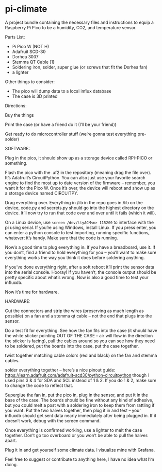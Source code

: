 ﻿# pi-climate
A project bundle containing the necessary files and instructions to equip a Raspberry Pi Pico to be a humidity, CO2, and temperature sensor.

Parts List:
 - Pi Pico W (NOT H)
 - Adafruit SCD-30
 - Dorhea 3007
 - Stemma QT Cable (1)
 - Soldering iron, solder, super glue (or screws that fit the Dorhea fan)
 - a lighter

Other things to consider:
 - The pico will dump data to a local influx database
 - The case is 3D printed

Directions:

Buy the things

Print the case (or have a friend do it (I’ll be your friend))

Get ready to do microcontroller stuff (we’re gonna test everything pre-solder)

SOFTWARE:

Plug in the pico, it should show up as a storage device called RPI-PICO or something.

Flash the pico with the .uf2 in the repository (meaning drag the file over). It’s Adafruit’s CircuitPython. You can also just use your favorite search engine to find the most up to date version of the firmware – remember, you want it for the Pico W. Once it’s over, the device will reboot and show up as a storage device named CIRCUITPY.

Drag everything over. Everything in /lib in the repo goes in /lib on the device, code.py and secrets.py should go into the highest directory on the device. It’ll now try to run that code over and over until it fails (which it will).

On a Linux device, use `screen /dev/ttyACM<n> 115200` to interface with the pi using serial. If you’re using Windows, install Linux. If you press enter, you can enter a python console to test importing, running specific functions, whatever; it’s handy. Make sure that the code is running.

Now’s a good time to plug everything in. If you have a breadboard, use it. If you don’t, find a friend to hold everything for you – you’ll want to make sure everything works the way you think it does before soldering anything.

If you’ve done everything right, after a soft reboot it’ll print the sensor data into the serial console. Hooray! If you haven’t, the console output should be pretty specific about what’s wrong. Now is also a good time to test your influxdb.

Now it’s time for hardware.






HARDWARE:

Cut the connectors and strip the wires (preserving as much length as possible) on a fan and a stemma qt cable – not the end that plugs into the sensor.

Do a test fit for everything. See how the fan fits into the case (it should have the white sticker pointing OUT OF THE CASE – air will flow in the direction the sticker is facing), pull the cables around so you can see how they need to be soldered, put the boards into the case, put the case together.

twist together matching cable colors (red and black) on the fan and stemma cables.

solder everything together – here’s a nice pinout guide: https://learn.adafruit.com/adafruit-scd30/python-circuitpython
though I used pins 3 & 4 for SDA and SCL instead of 1 & 2. If you do 1 & 2, make sure to change the code to reflect that.

Superglue the fan in, put the pico in, plug in the sensor, and put it in the base of the case. The boards should be fine without any kind of adhesive, but you could melt a post with a soldering iron to keep them from rattling if you want. Put the two halves together, then plug it in and test – your influxdb should get sent data nearly immediately after being plugged in. If it doesn’t work, debug with the screen command.

Once everything is confirmed working, use a lighter to melt the case together. Don’t go too overboard or you won’t be able to pull the halves apart.

Plug it in and get yourself some climate data. I visualize mine with Grafana.


Feel free to suggest or contribute to anything here, I have no idea what I’m doing.
